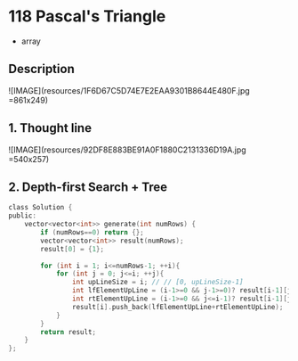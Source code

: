 # 118 Pascal's Triangle
- array


## Description
![IMAGE](resources/1F6D67C5D74E7E2EAA9301B8644E480F.jpg =861x249)

## 1. Thought line
![IMAGE](resources/92DF8E883BE91A0F1880C2131336D19A.jpg =540x257)


## 2. **Depth-first Search** + Tree

```c
class Solution {
public:
    vector<vector<int>> generate(int numRows) {
        if (numRows==0) return {};
        vector<vector<int>> result(numRows);
        result[0] = {1};
        
        for (int i = 1; i<=numRows-1; ++i){
            for (int j = 0; j<=i; ++j){
                int upLineSize = i; // // [0, upLineSize-1]
                int lfElementUpLine = (i-1>=0 && j-1>=0)? result[i-1][j-1]:0;
                int rtElementUpLine = (i-1>=0 && j<=i-1)? result[i-1][j]:0;
                result[i].push_back(lfElementUpLine+rtElementUpLine);
            }
        }
        return result;
    }
};
```